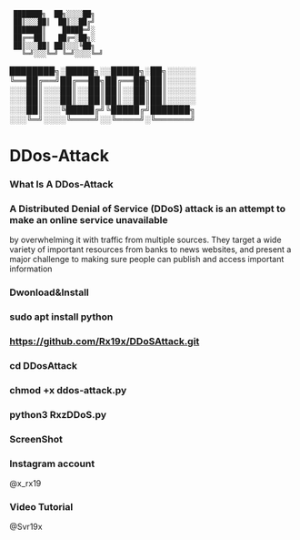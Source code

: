      ███████╗  ██╗░░░░██╗                                        
     ██║░░░██║  ██║░░██╔╝                                     
     ███████║    █████═╝░
     ██╔══██║   ██╔═░██╗░
     ██║░░░██║ ██║░░░╚██╗
       ╚═╝░░░╚═╝ ╚═╝░░░░╚═╝   
 ████████╗░█████╗░░█████╗░██╗░░░░░
╚══██╔══╝██╔══██╗██╔══██╗██║░░░░░
░░░██║░░░██║░░██║██║░░██║██║░░░░░
░░░██║░░░██║░░██║██║░░██║██║░░░░░
░░░██║░░░╚█████╔╝╚█████╔╝███████╗
░░░╚═╝░░░░╚════╝░░╚════╝░╚══════╝


# DDos-Attack 
### What Is A DDos-Attack

### A Distributed Denial of Service (DDoS) attack is an attempt to make an online service unavailable 
by overwhelming it with traffic from multiple sources. They target a wide variety of important resources
from banks to news websites, and present a major challenge to making sure people can publish and access important information

### Dwonload&Install

### sudo apt install python

### https://github.com/Rx19x/DDoSAttack.git

### cd DDosAttack

### chmod +x ddos-attack.py

### python3 RxzDDoS.py

### ScreenShot 


### Instagram account 

 @x_rx19

### Video Tutorial

 @Svr19x

